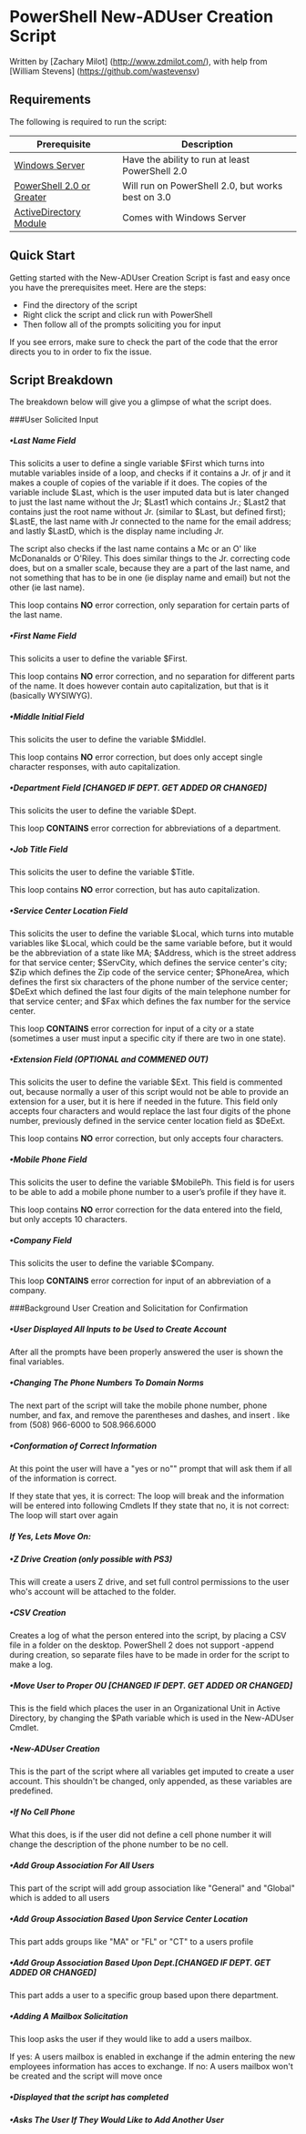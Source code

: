 PowerShell New-ADUser Creation Script
=========

Written by [Zachary Milot] (http://www.zdmilot.com/), with help from [William Stevens] (https://github.com/wastevensv) 

Requirements
------------

The following is required to run the script:

|               Prerequisite                                                                                                                         |               Description                         |
|----------------------------------------------------------------------------------------------------------------------------------------------------|---------------------------------------------------|
|[Windows Server](http://www.microsoft.com/en-us/server-cloud/products/windows-server-2012-r2/)                                                      | Have the ability to run at least PowerShell 2.0   |
|[PowerShell 2.0 or Greater](https://www.microsoft.com/en-us/download/details.aspx?id=40855)                                                         | Will run on PowerShell 2.0, but works best on 3.0 |
|[ActiveDirectory Module](http://blogs.msdn.com/b/rkramesh/archive/2012/01/17/how-to-add-active-directory-module-in-powershell-in-windows-7.aspx)    | Comes with Windows Server                         |

Quick Start
-----------

Getting started with the New-ADUser Creation Script is fast and easy once you
have the prerequisites meet. Here are the steps:

* Find the directory of the script
* Right click the script and click run with PowerShell
* Then follow all of the prompts soliciting you for input

If you see errors, make sure to check the part of the code that the error directs you to in order to fix the issue.

Script Breakdown
--------------------

The breakdown below will give you a glimpse of what the script does.



###User Solicited Input

##### &#8226;Last Name Field

This solicits a user to define a single variable $First which turns into mutable variables inside of a loop, and checks if it contains a
Jr. of jr and it makes a couple of copies of the variable if it does. The copies of the variable
include $Last, which is the user imputed data but is later changed to just the last name without the
Jr; $Last1 which contains Jr.; $Last2 that contains just the root name without Jr. (similar to $Last, but defined first);
$LastE, the last name with Jr connected to the name for the email address; and lastly $LastD, which is the display name
including Jr.

The script also checks if the last name contains a Mc or an O' like McDonanalds or O'Riley. This does similar things to
the Jr. correcting code does, but on a smaller scale, because they are a part of the last name, and not something that has
to be in one (ie display name and email) but not the other (ie last name).

This loop contains <b>NO</b> error correction, only separation for certain parts of the last name.

##### &#8226;First Name Field

This solicits a user to define the variable $First.

This loop contains <b>NO</b> error correction, and no separation for different parts of the name.
It does however contain auto capitalization, but that is it (basically WYSIWYG).

##### &#8226;Middle Initial Field

This solicits the user to define the variable $MiddleI.

This loop contains <b>NO</b> error correction, but does only accept single character responses, with auto capitalization.

##### &#8226;Department Field [CHANGED IF DEPT. GET ADDED OR CHANGED]

This solicits the user to define the variable $Dept.

This loop <b>CONTAINS</b> error correction for abbreviations of a department.

##### &#8226;Job Title Field

This solicits the user to define the variable $Title.

This loop contains <b>NO</b> error correction, but has auto capitalization.

##### &#8226;Service Center Location Field

This solicits the user to define the variable $Local, which turns into mutable variables like $Local, which could be the same
variable before, but it would be the abbreviation of a state like MA; $Address, which is the street address for that service center;
$ServCity, which defines the service center's city; $Zip which defines the Zip code of the service center; $PhoneArea, which defines
the first six characters of the phone number of the service center; $DeExt which defined the last four digits of the main telephone
number for that service center; and $Fax which defines the fax number for the service center.

This loop <b>CONTAINS</b> error correction for input of a city or a state (sometimes a user must input a specific city if there are two in one state).

##### &#8226;Extension Field (OPTIONAL and COMMENED OUT)
 
This solicits the user to define the variable $Ext. This field is commented out, because normally a user of this script would not be
able to provide an extension for a user, but it is here if needed in the future. This field only accepts four characters and would
replace the last four digits of the phone number, previously defined in the service center location field as $DeExt.

This loop contains <b>NO</b> error correction, but only accepts four characters.

##### &#8226;Mobile Phone Field

This solicits the user to define the variable $MobilePh. This field is for users to be able to add a mobile phone number to a user’s profile if they have it.

This loop contains <b>NO</b> error correction for the data entered into the field, but only accepts 10 characters.

##### &#8226;Company Field

This solicits the user to define the variable $Company.

This loop <b>CONTAINS</b> error correction for input of an abbreviation of a company.



###Background User Creation and Solicitation for Confirmation

##### &#8226;User Displayed All Inputs to be Used to Create Account

After all the prompts have been properly answered the user is shown the final variables.

##### &#8226;Changing The Phone Numbers To Domain Norms

The next part of the script will take the mobile phone number, phone number, and fax, and remove the parentheses and dashes, and insert . like
from (508) 966-6000 to 508.966.6000

##### &#8226;Conformation of Correct Information

At this point the user will have a "yes or no"" prompt that will ask them if all of the information is correct.

If they state that yes, it is correct: The loop will break and the information will be entered into following Cmdlets
If they state that no, it is not correct: The loop will start over again

##### If Yes, Lets Move On: 

##### &#8226;Z Drive Creation (only possible with PS3)

This will create a users Z drive, and set full control permissions to the user who's account will be attached to the
folder.

##### &#8226;CSV Creation

Creates a log of what the person entered into the script, by placing a CSV file in a folder on the desktop.
PowerShell 2 does not support -append during creation, so separate files have to be made in order for the script to make a log.

##### &#8226;Move User to Proper OU [CHANGED IF DEPT. GET ADDED OR CHANGED]

This is the field which places the user in an Organizational Unit in Active Directory, by changing the $Path variable which is used in
the New-ADUser Cmdlet.

##### &#8226;New-ADUser Creation

This is the part of the script where all variables get imputed to create a user account. This shouldn't
be changed, only appended, as these variables are predefined.

##### &#8226;If No Cell Phone

What this does, is if the user did not define a cell phone number it will change the description of the phone
number to be no cell.

##### &#8226;Add Group Association For All Users

This part of the script will add group association like "General" and "Global" which is added to all users

##### &#8226;Add Group Association Based Upon Service Center Location

This part adds groups like "MA" or "FL" or "CT" to a users profile

##### &#8226;Add Group Association Based Upon Dept.[CHANGED IF DEPT. GET ADDED OR CHANGED]

This part adds a user to a specific group based upon there department.

##### &#8226;Adding A Mailbox Solicitation

This loop asks the user if they would like to add a users mailbox.

If yes: A users mailbox is enabled in exchange if the admin entering the new employees information
has acces to exchange.
If no: A users mailbox won't be created and the script will move once

##### &#8226;Displayed that the script has completed

##### &#8226;Asks The User If They Would Like to Add Another User